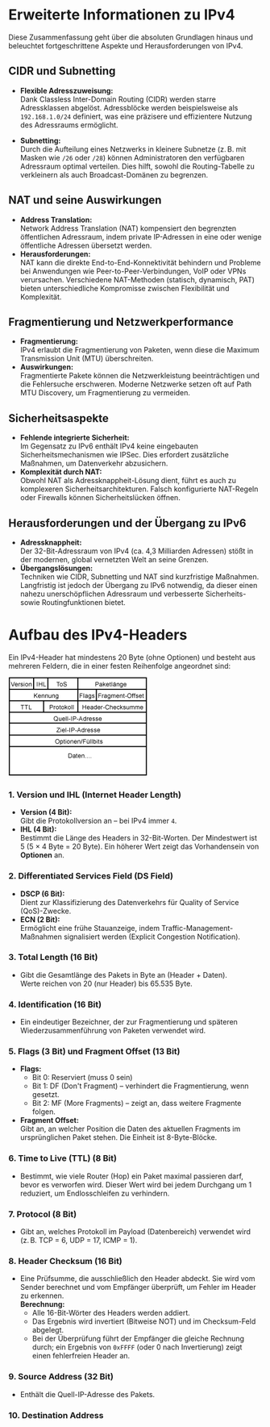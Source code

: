 # Erweiterte Informationen zu IPv4

Diese Zusammenfassung geht über die absoluten Grundlagen hinaus und beleuchtet fortgeschrittene Aspekte und Herausforderungen von IPv4.

## CIDR und Subnetting
- **Flexible Adresszuweisung:**  
  Dank Classless Inter-Domain Routing (CIDR) werden starre Adressklassen abgelöst. Adressblöcke werden beispielsweise als `192.168.1.0/24` definiert, was eine präzisere und effizientere Nutzung des Adressraums ermöglicht.

- **Subnetting:**  
  Durch die Aufteilung eines Netzwerks in kleinere Subnetze (z. B. mit Masken wie `/26` oder `/28`) können Administratoren den verfügbaren Adressraum optimal verteilen. Dies hilft, sowohl die Routing-Tabelle zu verkleinern als auch Broadcast-Domänen zu begrenzen.

## NAT und seine Auswirkungen
- **Address Translation:**  
  Network Address Translation (NAT) kompensiert den begrenzten öffentlichen Adressraum, indem private IP-Adressen in eine oder wenige öffentliche Adressen übersetzt werden.  
- **Herausforderungen:**  
  NAT kann die direkte End-to-End-Konnektivität behindern und Probleme bei Anwendungen wie Peer-to-Peer-Verbindungen, VoIP oder VPNs verursachen. Verschiedene NAT-Methoden (statisch, dynamisch, PAT) bieten unterschiedliche Kompromisse zwischen Flexibilität und Komplexität.

## Fragmentierung und Netzwerkperformance
- **Fragmentierung:**  
  IPv4 erlaubt die Fragmentierung von Paketen, wenn diese die Maximum Transmission Unit (MTU) überschreiten.  
- **Auswirkungen:**  
  Fragmentierte Pakete können die Netzwerkleistung beeinträchtigen und die Fehlersuche erschweren. Moderne Netzwerke setzen oft auf Path MTU Discovery, um Fragmentierung zu vermeiden.

## Sicherheitsaspekte
- **Fehlende integrierte Sicherheit:**  
  Im Gegensatz zu IPv6 enthält IPv4 keine eingebauten Sicherheitsmechanismen wie IPSec. Dies erfordert zusätzliche Maßnahmen, um Datenverkehr abzusichern.
- **Komplexität durch NAT:**  
  Obwohl NAT als Adressknappheit-Lösung dient, führt es auch zu komplexeren Sicherheitsarchitekturen. Falsch konfigurierte NAT-Regeln oder Firewalls können Sicherheitslücken öffnen.

## Herausforderungen und der Übergang zu IPv6
- **Adressknappheit:**  
  Der 32-Bit-Adressraum von IPv4 (ca. 4,3 Milliarden Adressen) stößt in der modernen, global vernetzten Welt an seine Grenzen.  
- **Übergangslösungen:**  
  Techniken wie CIDR, Subnetting und NAT sind kurzfristige Maßnahmen. Langfristig ist jedoch der Übergang zu IPv6 notwendig, da dieser einen nahezu unerschöpflichen Adressraum und verbesserte Sicherheits- sowie Routingfunktionen bietet.


# Aufbau des IPv4-Headers

Ein IPv4-Header hat mindestens 20 Byte (ohne Optionen) und besteht aus mehreren Feldern, die in einer festen Reihenfolge angeordnet sind:

![](Anhang/Pasted%20image%2020250227153917.png)

### 1. Version und IHL (Internet Header Length)
- **Version (4 Bit):**  
  Gibt die Protokollversion an – bei IPv4 immer `4`.
- **IHL (4 Bit):**  
  Bestimmt die Länge des Headers in 32-Bit-Worten. Der Mindestwert ist 5 (5 × 4 Byte = 20 Byte). Ein höherer Wert zeigt das Vorhandensein von **Optionen** an.

### 2. Differentiated Services Field (DS Field)
- **DSCP (6 Bit):**  
  Dient zur Klassifizierung des Datenverkehrs für Quality of Service (QoS)-Zwecke.
- **ECN (2 Bit):**  
  Ermöglicht eine frühe Stauanzeige, indem Traffic-Management-Maßnahmen signalisiert werden (Explicit Congestion Notification).

### 3. Total Length (16 Bit)
- Gibt die Gesamtlänge des Pakets in Byte an (Header + Daten).  
  Werte reichen von 20 (nur Header) bis 65.535 Byte.

### 4. Identification (16 Bit)
- Ein eindeutiger Bezeichner, der zur Fragmentierung und späteren Wiederzusammenführung von Paketen verwendet wird.

### 5. Flags (3 Bit) und Fragment Offset (13 Bit)
- **Flags:**  
  - Bit 0: Reserviert (muss 0 sein)  
  - Bit 1: DF (Don't Fragment) – verhindert die Fragmentierung, wenn gesetzt.  
  - Bit 2: MF (More Fragments) – zeigt an, dass weitere Fragmente folgen.
- **Fragment Offset:**  
  Gibt an, an welcher Position die Daten des aktuellen Fragments im ursprünglichen Paket stehen. Die Einheit ist 8-Byte-Blöcke.

### 6. Time to Live (TTL) (8 Bit)
- Bestimmt, wie viele Router (Hop) ein Paket maximal passieren darf, bevor es verworfen wird. Dieser Wert wird bei jedem Durchgang um 1 reduziert, um Endlosschleifen zu verhindern.

### 7. Protocol (8 Bit)
- Gibt an, welches Protokoll im Payload (Datenbereich) verwendet wird (z. B. TCP = 6, UDP = 17, ICMP = 1).

### 8. Header Checksum (16 Bit)
- Eine Prüfsumme, die ausschließlich den Header abdeckt. Sie wird vom Sender berechnet und vom Empfänger überprüft, um Fehler im Header zu erkennen.  
  **Berechnung:**  
  - Alle 16-Bit-Wörter des Headers werden addiert.
  - Das Ergebnis wird invertiert (Bitweise NOT) und im Checksum-Feld abgelegt.
  - Bei der Überprüfung führt der Empfänger die gleiche Rechnung durch; ein Ergebnis von `0xFFFF` (oder 0 nach Invertierung) zeigt einen fehlerfreien Header an.

### 9. Source Address (32 Bit)
- Enthält die Quell-IP-Adresse des Pakets.

### 10. Destination Address 

